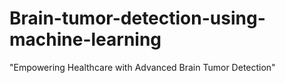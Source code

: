 # Brain-tumor-detection-using-machine-learning
"Empowering Healthcare with Advanced Brain Tumor Detection"

